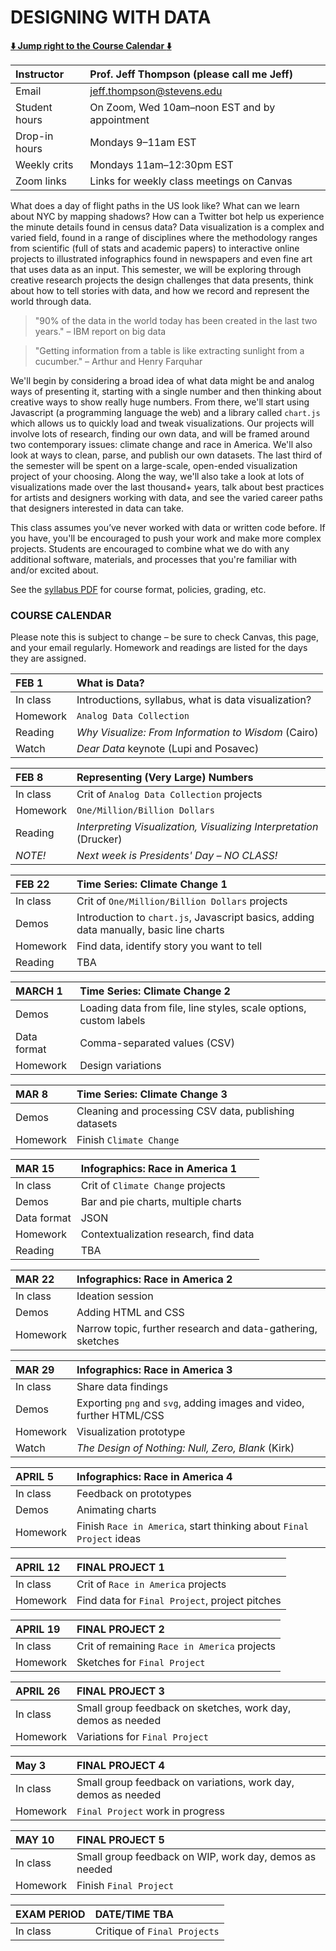 # DESIGNING WITH DATA  

**[:arrow_down: Jump right to the Course Calendar :arrow_down:](https://github.com/jeffThompson/DesigningWithData#course-calendar)** 

| Instructor     | Prof. Jeff Thompson (please call me Jeff) |  
| :---           | :--- |  
| Email          | jeff.thompson@stevens.edu |  
| Student hours  | On Zoom, Wed 10am–noon EST and by appointment |  
| Drop-in hours  | Mondays 9–11am EST |  
| Weekly crits   | Mondays 11am–12:30pm EST |  
| Zoom links     | Links for weekly class meetings on Canvas |  

What does a day of flight paths in the US look like? What can we learn about NYC by mapping shadows? How can a Twitter bot help us experience the minute details found in census data? Data visualization is a complex and varied field, found in a range of disciplines where the methodology ranges from scientific (full of stats and academic papers) to interactive online projects to illustrated infographics found in newspapers and even fine art that uses data as an input. This semester, we will be exploring through creative research projects the design challenges that data presents, think about how to tell stories with data, and how we record and represent the world through data.

>"90% of the data in the world today has been created in the last two years." – IBM report on big data

>"Getting information from a table is like extracting sunlight from a cucumber." – Arthur and Henry Farquhar

We'll begin by considering a broad idea of what data might be and analog ways of presenting it, starting with a single number and then thinking about creative ways to show really huge numbers. From there, we'll start using Javascript (a programming language the web) and a library called `chart.js` which allows us to quickly load and tweak visualizations. Our projects will involve lots of research, finding our own data, and will be framed around two contemporary issues: climate change and race in America. We'll also look at ways to clean, parse, and publish our own datasets. The last third of the semester will be spent on a large-scale, open-ended visualization project of your choosing. Along the way, we'll also take a look at lots of visualizations made over the last thousand+ years, talk about best practices for artists and designers working with data, and see the varied career paths that designers interested in data can take.

This class assumes you’ve never worked with data or written code before. If you have, you'll be encouraged to push your work and make more complex projects. Students are encouraged to combine what we do with any additional software, materials, and processes that you're familiar with and/or excited about.

See the [syllabus PDF](https://github.com/jeffThompson/CreativeProgramming2/blob/master/Syllabus.pdf) for course format, policies, grading, etc.


### COURSE CALENDAR  
Please note this is subject to change – be sure to check Canvas, this page, and your email regularly. Homework and readings are listed for the days they are assigned.

| FEB 1       | What is Data? |
| :---        | :--- |
| In class    | Introductions, syllabus, what is data visualization? |
| Homework    | `Analog Data Collection` |
| Reading     | *Why Visualize: From Information to Wisdom* (Cairo) |
| Watch       | *Dear Data* keynote (Lupi and Posavec) |

| FEB 8       | Representing (Very Large) Numbers |
| :---        | :--- |
| In class    | Crit of `Analog Data Collection` projects |
| Homework    | `One/Million/Billion Dollars` |
| Reading     | *Interpreting Visualization, Visualizing Interpretation* (Drucker) |
| *NOTE!*     | *Next week is Presidents' Day – NO CLASS!* |

| FEB 22      | Time Series: Climate Change 1 |
| :---        | :--- |
| In class    | Crit of `One/Million/Billion Dollars` projects |
| Demos       | Introduction to `chart.js`, Javascript basics, adding data manually, basic line charts |
| Homework    | Find data, identify story you want to tell |
| Reading     | TBA |

| MARCH 1     | Time Series: Climate Change 2 |
| :---        | :--- |
| Demos       | Loading data from file, line styles, scale options, custom labels |
| Data format | Comma-separated values (CSV) |
| Homework    | Design variations |

| MAR 8       | Time Series: Climate Change 3 |
| :---        | :--- |
| Demos       | Cleaning and processing CSV data, publishing datasets |
| Homework    | Finish `Climate Change` |

| MAR 15      | Infographics: Race in America 1 |
| :---        | :--- |
| In class    | Crit of `Climate Change` projects |
| Demos       | Bar and pie charts, multiple charts |
| Data format | JSON |
| Homework    | Contextualization research, find data |
| Reading     | TBA |

| MAR 22      | Infographics: Race in America 2 |
| :---        | :--- |
| In class    | Ideation session |
| Demos       | Adding HTML and CSS |
| Homework    | Narrow topic, further research and data-gathering, sketches |

| MAR 29      | Infographics: Race in America 3 |
| :---        | :--- |
| In class    | Share data findings | 
| Demos       | Exporting `png` and `svg`, adding images and video, further HTML/CSS |
| Homework    | Visualization prototype |
| Watch       | *The Design of Nothing: Null, Zero, Blank* (Kirk) |

| APRIL 5     | Infographics: Race in America 4 |
| :---        | :--- |
| In class    | Feedback on prototypes |
| Demos       | Animating charts |
| Homework    | Finish `Race in America`, start thinking about `Final Project` ideas |

| APRIL 12    | FINAL PROJECT 1 |
| :---        | :--- |
| In class    | Crit of `Race in America` projects |
| Homework    | Find data for `Final Project`, project pitches |

| APRIL 19    | FINAL PROJECT 2 |
| :---        | :--- |
| In class    | Crit of remaining `Race in America` projects |
| Homework    | Sketches for `Final Project` |

| APRIL 26    | FINAL PROJECT 3 |
| :---        | :--- |
| In class    | Small group feedback on sketches, work day, demos as needed |
| Homework    | Variations for `Final Project` |

| May 3       | FINAL PROJECT 4 |
| :---        | :--- |
| In class    | Small group feedback on variations, work day, demos as needed |
| Homework    | `Final Project` work in progress |

| MAY 10      | FINAL PROJECT 5 |
| :---        | :--- |
| In class    | Small group feedback on WIP, work day, demos as needed |
| Homework    | Finish `Final Project` |

| EXAM PERIOD | DATE/TIME TBA |
| :---        | :--- |
| In class    | Critique of `Final Projects` |

